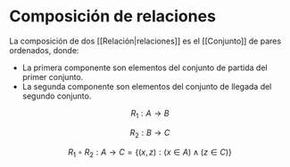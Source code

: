 # Composición de relaciones

La composición de dos [[Relación|relaciones]] es el [[Conjunto]] de pares ordenados, donde:

- La primera componente son elementos del conjunto de partida del primer conjunto.
- La segunda componente son elementos del conjunto de llegada del segundo conjunto.

$$
R_1: A \rightarrow B
$$

$$
R_2: B \rightarrow C
$$

$$
R_1 \circ R_2: A \rightarrow C = \{ (x,z): (x \in A) \land (z \in C) \}
$$
